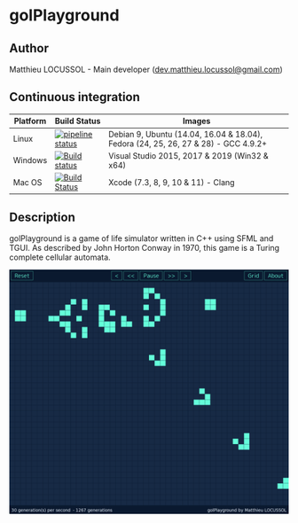 # golPlayground

## Author

Matthieu LOCUSSOL - Main developer (<dev.matthieu.locussol@gmail.com>)

## Continuous integration

Platform | Build Status | Images
-------- | ------------ | ------
Linux | [![pipeline status](https://gitlab.com/matthieu-locussol/golPlayground/badges/master/pipeline.svg)](https://gitlab.com/matthieu-locussol/golPlayground/commits/master) | Debian 9, Ubuntu (14.04, 16.04 & 18.04), Fedora (24, 25, 26, 27 & 28) - GCC 4.9.2+
Windows | [![Build status](https://ci.appveyor.com/api/projects/status/github/matthieu-locussol/golPlayground?svg=true)](https://ci.appveyor.com/project/Jeckhys/golPlayground) | Visual Studio 2015, 2017 & 2019 (Win32 & x64)
Mac OS | [![Build Status](https://travis-ci.com/matthieu-locussol/golPlayground.svg?branch=master)](https://travis-ci.com/matthieu-locussol/golPlayground) | Xcode (7.3, 8, 9, 10 & 11) - Clang

## Description

golPlayground is a game of life simulator written in C++ using SFML and TGUI. As described by John Horton Conway in 1970, this game is a Turing complete cellular automata.

![](PREVIEW.png)
